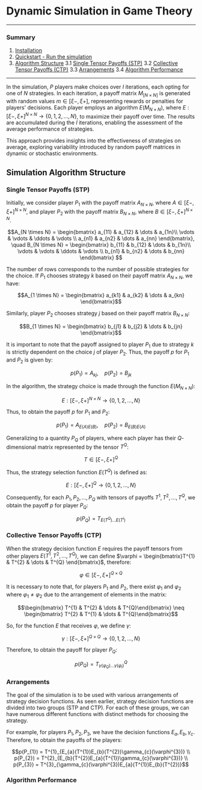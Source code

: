 # Dynamic Simulation in Game Theory
---

### Summary

1. [Installation](/docs/installation.md)
2. [Quickstart - Run the simulation]()
3. [Algorithm Structure](/README.md#simulation-algorithm-structure)
3.1 [Single Tensor Payoffs (STP)](/README.md#single-tensor-payoffs-stp)
3.2 [Collective Tensor Payoffs (CTP)](/README.md#collective-tensor-payoffs-ctp)
3.3 [Arrangements](/README.md#arrangements)
3.4 [Algorithm Performance](/README.md#algorithm-performance)


---
In the simulation, $P$ players make choices over $I$ iterations, each opting for one of $N$ strategies. In each iteration, a payoff matrix $M_{[N \times N]}$ is generated with random values $m \in [\xi {-}, \xi {+}]$, representing rewards or penalties for players' decisions. Each player employs an algorithm $E(M_{N \times N})$, where $E: [\xi{-}, \xi{+}]^{N \times N} \to \{ 0, 1, 2, ..., N\}$, to maximize their payoff over time. The results are accumulated during the $I$ iterations, enabling the assessment of the average performance of strategies.

This approach provides insights into the effectiveness of strategies on average, exploring variability introduced by random payoff matrices in dynamic or stochastic environments.

## Simulation Algorithm Structure

### Single Tensor Payoffs (STP)

Initially, we consider player $P_{1}$ with the payoff matrix $A_{N \times N}$, where $A \in [\xi{-}, \xi{+}]^{N \times N}$, and player $P_{2}$ with the payoff matrix $B_{N \times N}$, where $B \in [\xi{-}, \xi{+}]^{N \times N}$. 

$$A_{N \times N} = \begin{bmatrix}
a_{11} & a_{12} & \dots & a_{1n}\\
\vdots & \vdots & \ddots & \vdots \\
a_{n1} & a_{n2} & \dots & a_{nn}
\end{bmatrix}, \quad B_{N \times N} = \begin{bmatrix}
b_{11} & b_{12} & \dots & b_{1n}\\
\vdots & \vdots & \ddots & \vdots \\
b_{n1} & b_{n2} & \dots & b_{nn}
\end{bmatrix}
$$

The number of rows corresponds to the number of possible strategies for the choice. If $P_{1}$ chooses strategy $k$ based on their payoff matrix $A_{N \times N}$, we have:

$$A_{1 \times N} = \begin{bmatrix} a_{k1} & a_{k2} & \dots & a_{kn} \end{bmatrix}$$

Similarly, player $P_{2}$ chooses strategy $j$ based on their payoff matrix $B_{N \times N}$:

$$B_{1 \times N} = \begin{bmatrix} b_{j1} & b_{j2} & \dots & b_{jn} \end{bmatrix}$$

It is important to note that the payoff assigned to player $P_{1}$ due to strategy $k$ is strictly dependent on the choice $j$ of player $P_{2}$. Thus, the payoff $p$ for $P_{1}$ and $P_{2}$ is given by:

$$p(P_{1}) = A_{kj}, \quad p(P_{2}) = B_{jk}$$

In the algorithm, the strategy choice is made through the function $E(M_{N \times N})$:

$$E:  [\xi{-}, \xi{+}]^{N \times N} \rightarrow  \{0, 1, 2, \ldots, N\}$$

Thus, to obtain the payoff $p$ for $P_{1}$ and $P_{2}$:

$$p(P_{1}) = A_{E(A) E(B)}, \quad p(P_{2}) = B_{E(B) E(A)}$$

Generalizing to a quantity $P_{Q}$ of players, where each player has their $Q$-dimensional matrix represented by the tensor $T^{Q}$:

$$T \in [\xi{-}, \xi{+}]^{Q}$$

Thus, the strategy selection function $E(T^{Q})$ is defined as:

$$E:  [\xi{-}, \xi{+}]^{Q} \rightarrow  \{0, 1, 2, \ldots, N\}$$

Consequently, for each $P_{1}, P_{2}, \dots, P_{Q}$ with tensors of payoffs $T^{1}, T^{2}, \dots, T^{Q}$, we obtain the payoff $p$ for player $P_{Q}$:

$$p(P_{Q}) = T_{E(T^{Q}) \dots E(T^{i})}$$

### Collective Tensor Payoffs (CTP)

When the strategy decision function $E$ requires the payoff tensors from other players $E(T^{1}, T^{2}, \dots, T^{Q})$, we can define $\varphi = \begin{bmatrix}T^{1} & T^{2} & \dots & T^{Q} \end{bmatrix}$, therefore:

$$\varphi \in [\xi{-}, \xi{+}]^{Q \times Q}$$

It is necessary to note that, for players $P_{1}$ and $P_{2}$, there exist $\varphi_{1}$ and $\varphi_{2}$ where $\varphi_{1} \neq \varphi_{2}$ due to the arrangement of elements in the matrix:

$$\begin{bmatrix} T^{1} & T^{2} & \dots & T^{Q}\end{bmatrix} \neq  \begin{bmatrix} T^{2} & T^{1} & \dots & T^{Q}\end{bmatrix}$$

So, for the function $E$ that receives $\varphi$, we define $\gamma$:

$$\gamma :  [\xi{-}, \xi{+}]^{Q \times Q} \rightarrow  \{0, 1, 2, \ldots, N\}$$

Therefore, to obtain the payoff for player $P_{Q}$:

```math
p(P_{Q}) = T^{Q}_{\gamma(\varphi_{Q}) \dots \gamma(\varphi_{i})}
```

### Arrangements

The goal of the simulation is to be used with various arrangements of strategy decision functions. As seen earlier, strategy decision functions are divided into two groups (STP and CTP). For each of these groups, we can have numerous different functions with distinct methods for choosing the strategy.

For example, for players $P_{1}, P_{2}, P_{3}$, we have the decision functions $E_{a}, E_{b}, \gamma_{c}$. Therefore, to obtain the payoffs of the players:

```math
p(P_{1}) = T^{1}_{E_{a}(T^{1})E_{b}(T^{2})\gamma_{c}(\varphi^{3})} \\
p(P_{2}) = T^{2}_{E_{b}(T^{2})E_{a}(T^{1})\gamma_{c}(\varphi^{3})} \\
p(P_{3}) = T^{3}_{\gamma_{c}(\varphi^{3})E_{a}(T^{1})E_{b}(T^{2})}
```


### Algorithm Performance

